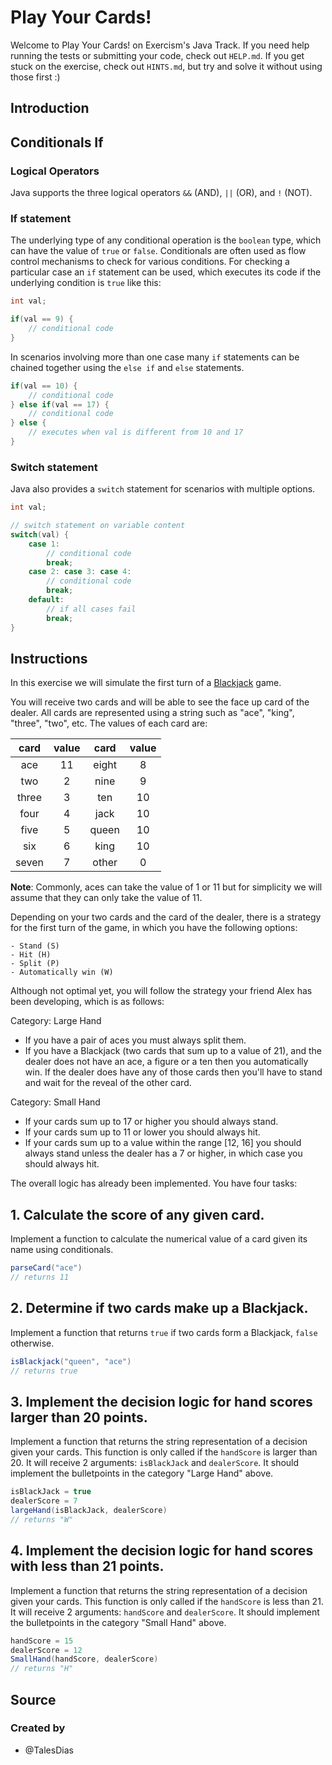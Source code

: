# Play Your Cards!

Welcome to Play Your Cards! on Exercism's Java Track.
If you need help running the tests or submitting your code, check out `HELP.md`.
If you get stuck on the exercise, check out `HINTS.md`, but try and solve it without using those
first :)

## Introduction

## Conditionals If

### Logical Operators

Java supports the three logical operators `&&` (AND), `||` (OR), and `!` (NOT).

### If statement

The underlying type of any conditional operation is the `boolean` type, which can have the value of
`true` or `false`. Conditionals are often used as flow control mechanisms to check for various
conditions. For checking a particular case an `if` statement can be used, which executes its code if
the underlying condition is `true` like this:

```java
int val;

if(val == 9) {
    // conditional code
}
```

In scenarios involving more than one case many `if` statements can be chained together using the
`else if` and `else` statements.

```java
if(val == 10) {
    // conditional code
} else if(val == 17) {
    // conditional code
} else {
    // executes when val is different from 10 and 17
}
```

### Switch statement

Java also provides a `switch` statement for scenarios with multiple options.

```java
int val;

// switch statement on variable content
switch(val) {
    case 1:
        // conditional code
        break;
    case 2: case 3: case 4:
        // conditional code
        break;
    default:
        // if all cases fail
        break;
}
```

## Instructions

In this exercise we will simulate the first turn of
a [Blackjack](https://en.wikipedia.org/wiki/Blackjack) game.

You will receive two cards and will be able to see the face up card of the dealer. All cards are
represented using a string such as "ace", "king", "three", "two", etc. The values of each card are:

| card  | value | card  | value |
|:-----:|:-----:|:-----:|:-----:|
|  ace  |  11   | eight |   8   |
|  two  |   2   | nine  |   9   |
| three |   3   |  ten  |  10   |
| four  |   4   | jack  |  10   |
| five  |   5   | queen |  10   |
|  six  |   6   | king  |  10   |
| seven |   7   | other |   0   |

**Note**: Commonly, aces can take the value of 1 or 11 but for simplicity we will assume that they
can only take the value of 11.

Depending on your two cards and the card of the dealer, there is a strategy for the first turn of
the game, in which you have the following options:

    - Stand (S)
    - Hit (H)
    - Split (P)
    - Automatically win (W)

Although not optimal yet, you will follow the strategy your friend Alex has been developing, which
is as follows:

Category: Large Hand

- If you have a pair of aces you must always split them.
- If you have a Blackjack (two cards that sum up to a value of 21), and the dealer does not have an
  ace, a figure or a ten then you automatically win. If the dealer does have any of those cards then
  you'll have to stand and wait for the reveal of the other card.

Category: Small Hand

- If your cards sum up to 17 or higher you should always stand.
- If your cards sum up to 11 or lower you should always hit.
- If your cards sum up to a value within the range [12, 16] you should always stand unless the
  dealer has a 7 or higher, in which case you should always hit.

The overall logic has already been implemented. You have four tasks:

## 1. Calculate the score of any given card.

Implement a function to calculate the numerical value of a card given its name using conditionals.

```java
parseCard("ace")
// returns 11
```

## 2. Determine if two cards make up a Blackjack.

Implement a function that returns `true` if two cards form a Blackjack, `false` otherwise.

```java
isBlackjack("queen", "ace")
// returns true
```

## 3. Implement the decision logic for hand scores larger than 20 points.

Implement a function that returns the string representation of a decision given your cards. This
function is only called if the `handScore` is larger than 20. It will receive 2 arguments:
`isBlackJack` and `dealerScore`. It should implement the bulletpoints in the category "Large Hand"
above.

```java
isBlackJack = true
dealerScore = 7
largeHand(isBlackJack, dealerScore)
// returns "W"
```

## 4. Implement the decision logic for hand scores with less than 21 points.

Implement a function that returns the string representation of a decision given your cards. This
function is only called if the `handScore` is less than 21. It will receive 2 arguments: `handScore`
and `dealerScore`. It should implement the bulletpoints in the category "Small Hand" above.

```java
handScore = 15
dealerScore = 12
SmallHand(handScore, dealerScore)
// returns "H"
```

## Source

### Created by

- @TalesDias
